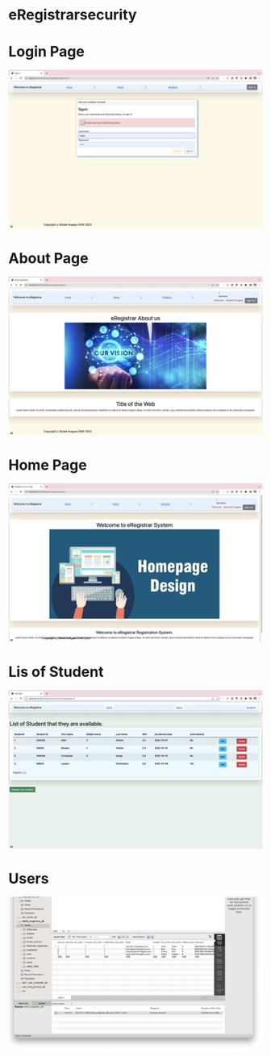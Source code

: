 # eRegistrarsecurity

# Login Page

![](https://github.com/robeil/eRegistrarsecurity/blob/main/src/screenshot/4AC57EBA-B99B-4240-B8C5-2CEECDB58075.jpeg?raw=true)

# About Page 

![](https://github.com/robeil/eRegistrarsecurity/blob/main/src/screenshot/A02BAF9A-AF97-4557-83F0-3EF9F09C3896.jpeg?raw=true)

# Home Page 

![](https://github.com/robeil/eRegistrarsecurity/blob/main/src/screenshot/B743197D-901F-4D67-BB22-799425BE754E.jpeg?raw=true)

# Lis of Student

![screenshot](https://github.com/robeil/eRegistrar/blob/main/Screenshot/Image%2010-21-22%20at%2012.53%20AM.jpg?raw=true)

# Users 
![](https://github.com/robeil/eRegistrarsecurity/blob/main/src/screenshot/Screenshot%202022-10-25%20at%2011.43.46%20AM.png?raw=true)
